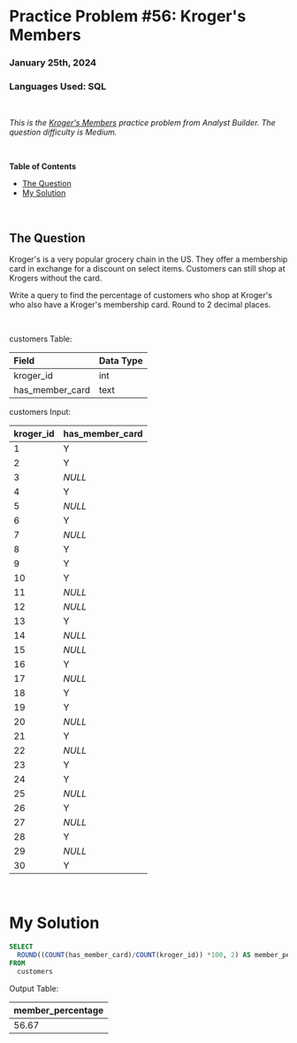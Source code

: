 # **Practice Problem #56: Kroger's Members**
### January 25th, 2024
### Languages Used: SQL

<br>

*This is the [Kroger's Members](https://www.analystbuilder.com/questions/krogers-members-FjyKN) practice problem from Analyst Builder. The question difficulty is Medium.*

<br>

**Table of Contents**

-   [The Question](#the-question)
-   [My Solution](#my-solution)
  
<br>

## The Question

Kroger's is a very popular grocery chain in the US. They offer a membership card in exchange for a discount on select items. Customers can still shop at Krogers without the card.

Write a query to find the percentage of customers who shop at Kroger's who also have a Kroger's membership card. Round to 2 decimal places.

<br>

customers Table:

| Field           | Data Type |
| :-------------- | :-------- |
| kroger_id       | int       |
| has_member_card | text      |

customers Input:

| kroger_id | has_member_card |
| :-------- | :-------------- |
| 1         | Y               |
| 2         | Y               |
| 3         | _NULL_          |
| 4         | Y               |
| 5         | _NULL_          |
| 6         | Y               |
| 7         | _NULL_          |
| 8         | Y               |
| 9         | Y               |
| 10        | Y               |
| 11        | _NULL_          |
| 12        | _NULL_          |
| 13        | Y               |
| 14        | _NULL_          |
| 15        | _NULL_          |
| 16        | Y               |
| 17        | _NULL_          |
| 18        | Y               |
| 19        | Y               |
| 20        | _NULL_          |
| 21        | Y               |
| 22        | _NULL_          |
| 23        | Y               |
| 24        | Y               |
| 25        | _NULL_          |
| 26        | Y               |
| 27        | _NULL_          |
| 28        | Y               |
| 29        | _NULL_          |
| 30        | Y               |


<br>

# My Solution

``` SQL
SELECT 
  ROUND((COUNT(has_member_card)/COUNT(kroger_id)) *100, 2) AS member_percentage
FROM 
  customers
```

Output Table:

| member_percentage |
| :---------------- |
| 56.67             |
